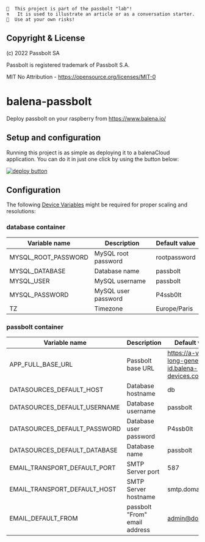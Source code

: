 ```
👩  This project is part of the passbolt "lab"!
⚗️   It is used to illustrate an article or as a conversation starter.
🧪  Use at your own risks!
```

## Copyright & License

(c) 2022 Passbolt SA

Passbolt is registered trademark of Passbolt S.A.

MIT No Attribution - https://opensource.org/licenses/MIT-0
# balena-passbolt

Deploy passbolt on your raspberry from https://www.balena.io/

## Setup and configuration

Running this project is as simple as deploying it to a balenaCloud application. You can do it in just one click by using the button below:

[![deploy button](https://balena.io/deploy.svg)](https://dashboard.balena-cloud.com/deploy?repoUrl=https://github.com/passbolt/lab-passbolt-balena&defaultDeviceType=raspberry-pi)

## Configuration

The following [Device Variables](https://www.balena.io/docs/learn/manage/variables/#variables) might be required for proper scaling and resolutions:

### database container

| Variable name       | Description         | Default value |
|---------------------|---------------------|---------------|
| MYSQL_ROOT_PASSWORD | MySQL root password | rootpassword  |
| MYSQL_DATABASE      | Database name       | passbolt      |
| MYSQL_USER          | MySQL username      | passbolt      |
| MYSQL_PASSWORD      | MySQL user password | P4ssb0lt      |
| TZ                  | Timezone            | Europe/Paris  |

### passbolt container

| Variable name                | Description                   | Default value                                        |
|------------------------------|-------------------------------|------------------------------------------------------|
| APP_FULL_BASE_URL            | Passbolt base URL             | https://a-very-long-generated-id.balena-devices.com/ |
| DATASOURCES_DEFAULT_HOST     | Database hostname             | db                                                   |
| DATASOURCES_DEFAULT_USERNAME | Database username             | passbolt                                             |
| DATASOURCES_DEFAULT_PASSWORD | Database user password        | P4ssb0lt                                             |
| DATASOURCES_DEFAULT_DATABASE | Database name                 | passbolt                                             |
| EMAIL_TRANSPORT_DEFAULT_PORT | SMTP Server port              | 587                                                  |
| EMAIL_TRANSPORT_DEFAULT_HOST | SMTP Server hostname          | smtp.domain.tld                                      |
| EMAIL_DEFAULT_FROM           | passbolt "From" email address | admin@domain.tld                                     |